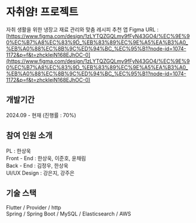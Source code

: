 # 자취얌! 프로젝트
자취 생활을 위한 냉장고 재료 관리와 맞춤 레시피 추천 앱
Figma URL : [https://www.figma.com/design/1zLYTQZGQLmy9fFyN43GO4/%EC%9E%90%EC%B7%A8%EC%83%9D_%EB%83%89%EC%9E%A5%EA%B3%A0_%EB%A0%88%EC%8B%9C%ED%94%BC_%EC%95%B1?node-id=1074-1172&p=f&t=zhckIejN168EJhOC-0](https://www.figma.com/design/1zLYTQZGQLmy9fFyN43GO4/%EC%9E%90%EC%B7%A8%EC%83%9D_%EB%83%89%EC%9E%A5%EA%B3%A0_%EB%A0%88%EC%8B%9C%ED%94%BC_%EC%95%B1?node-id=1074-1172&p=f&t=zhckIejN168EJhOC-0)

## 개발기간
2024.09 - 현재 (진행률 : 70%)

## 참여 인원 소개
PL : 한상욱 \
Front - End : 한상욱, 이준호, 윤채림 \
Back - End : 김정우, 한상욱 \
UI/UX Design : 강은지, 강주은

## 기술 스택
Flutter / Provider / http \
Spring / Spring Boot / MySQL / Elasticsearch / AWS
